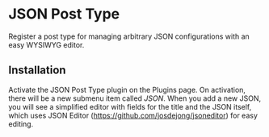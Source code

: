 # JSON Post Type

Register a post type for managing arbitrary JSON configurations with an easy WYSIWYG editor.

## Installation

Activate the JSON Post Type plugin on the Plugins page. On activation, there will be a new submenu item called *JSON*. When you add a new JSON, you will see a simplified editor with fields for the title and the JSON itself, which uses JSON Editor (https://github.com/josdejong/jsoneditor) for easy editing.